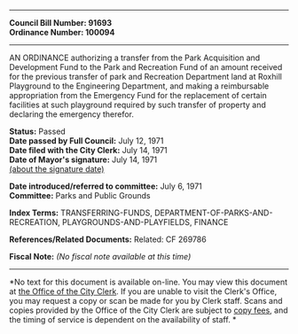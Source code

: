 * * * * *  
  
**Council Bill Number: [](#h0)[](#h2)91693**   
**Ordinance Number: 100094**  
  
* * * * *  
  
AN ORDINANCE authorizing a transfer from the Park Acquisition and Development Fund to the Park and Recreation Fund of an amount received for the previous transfer of park and Recreation Department land at Roxhill Playground to the Engineering Department, and making a reimbursable appropriation from the Emergency Fund for the replacement of certain facilities at such playground required by such transfer of property and declaring the emergency therefor.  
  
**Status:** Passed   
**Date passed by Full Council:** July 12, 1971   
**Date filed with the City Clerk:** July 14, 1971   
**Date of Mayor's signature:** July 14, 1971   
[(about the signature date)](/~public/approvaldate.htm)   
  
  
**Date introduced/referred to committee:** July 6, 1971   
**Committee:** Parks and Public Grounds   
  
**Index Terms:** TRANSFERRING-FUNDS, DEPARTMENT-OF-PARKS-AND-RECREATION, PLAYGROUNDS-AND-PLAYFIELDS, FINANCE  
  
**References/Related Documents:** Related: CF 269786  
  
**Fiscal Note:** *(No fiscal note available at this time)*  
  
* * * * *  
  
*No text for this document is available on-line. You may view this document at [the Office of the City Clerk](http://www.seattle.gov/leg/clerk/contactUs.htm). If you are unable to visit the Clerk's Office, you may request a copy or scan be made for you by Clerk staff. Scans and copies provided by the Office of the City Clerk are subject to [copy fees](http://clerk.seattle.gov/~public/clerkfees.htm), and the timing of service is dependent on the availability of staff. *  
  
  
